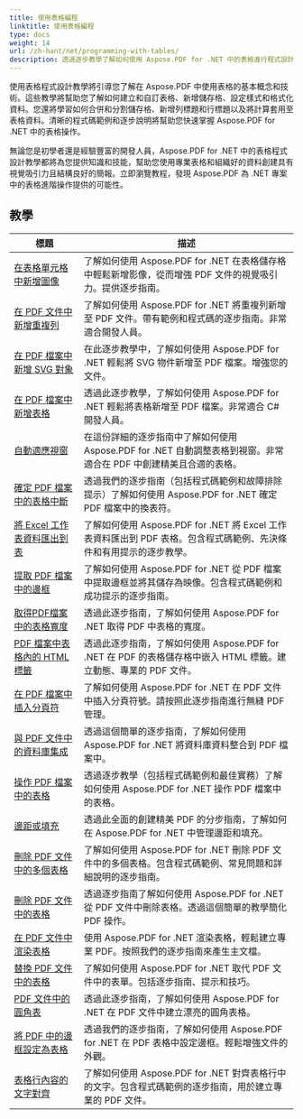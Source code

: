 ```yaml
---
title: 使用表格編程
linktitle: 使用表格編程
type: docs
weight: 14
url: /zh-hant/net/programming-with-tables/
description: 透過逐步教學了解如何使用 Aspose.PDF for .NET 中的表格進行程式設計。
---
```

使用表格程式設計教學將引導您了解在 Aspose.PDF 中使用表格的基本概念和技術。這些教學將幫助您了解如何建立和自訂表格、新增儲存格、設定樣式和格式化資料。您還將學習如何合併和分割儲存格、新增列標題和行標題以及將計算套用至表格資料。清晰的程式碼範例和逐步說明將幫助您快速掌握 Aspose.PDF for .NET 中的表格操作。

無論您是初學者還是經驗豐富的開發人員，Aspose.PDF for .NET 中的表格程式設計教學都將為您提供知識和技能，幫助您使用專業表格和組織好的資料創建具有視覺吸引力且結構良好的簡報。立即瀏覽教程，發現 Aspose.PDF 為 .NET 專案中的表格進階操作提供的可能性。

## 教學
| 標題 | 描述 |
| --- | --- | 
| [在表格單元格中新增圖像](./add-image-in-a-table-cell/) | 了解如何使用 Aspose.PDF for .NET 在表格儲存格中輕鬆新增影像，從而增強 PDF 文件的視覺吸引力。提供逐步指南。 |  
| [在 PDF 文件中新增重複列](./add-repeating-column/) | 了解如何使用 Aspose.PDF for .NET 將重複列新增至 PDF 文件。帶有範例和程式碼的逐步指南。非常適合開發人員。 |  
| [在 PDF 檔案中新增 SVG 對象](./add-svg-object/) | 在此逐步教學中，了解如何使用 Aspose.PDF for .NET 輕鬆將 SVG 物件新增至 PDF 檔案。增強您的文件。 |  
| [在 PDF 檔案中新增表格](./add-table/) | 透過此逐步教學，了解如何使用 Aspose.PDF for .NET 輕鬆將表格新增至 PDF 檔案。非常適合 C# 開發人員。 |  
| [自動適應視窗](./auto-fit-to-window/) | 在這份詳細的逐步指南中了解如何使用 Aspose.PDF for .NET 自動調整表格到視窗。非常適合在 PDF 中創建精美且合適的表格。 |  
| [確定 PDF 檔案中的表格中斷](./determine-table-break/) | 透過我們的逐步指南（包括程式碼範例和故障排除提示）了解如何使用 Aspose.PDF for .NET 確定 PDF 檔案中的換表符。 |  
| [將 Excel 工作表資料匯出到表](./export-excel-worksheet-data-to-table/) | 了解如何使用 Aspose.PDF for .NET 將 Excel 工作表資料匯出到 PDF 表格。包含程式碼範例、先決條件和有用提示的逐步教學。 |  
| [提取 PDF 檔案中的邊框](./extract-border/) | 了解如何使用 Aspose.PDF for .NET 從 PDF 檔案中提取邊框並將其儲存為映像。包含程式碼範例和成功提示的逐步指南。 |  
| [取得PDF檔案中的表格寬度](./get-table-width/) | 透過此逐步指南，了解如何使用 Aspose.PDF for .NET 取得 PDF 中表格的寬度。 |  
| [PDF 檔案中表格內的 HTML 標籤](./html-tags-inside-table/) | 透過此逐步指南，了解如何使用 Aspose.PDF for .NET 在 PDF 的表格儲存格中嵌入 HTML 標籤。建立動態、專業的 PDF 文件。 |  
| [在 PDF 檔案中插入分頁符](./insert-page-break/) | 了解如何使用 Aspose.PDF for .NET 在 PDF 文件中插入分頁符號。請按照此逐步指南進行無縫 PDF 管理。 |  
| [與 PDF 文件中的資料庫集成](./integrate-with-database/) | 透過這個簡單的逐步指南，了解如何使用 Aspose.PDF for .NET 將資料庫資料整合到 PDF 檔案中。 |  
| [操作 PDF 檔案中的表格](./manipulate-table/) | 透過逐步教學（包括程式碼範例和最佳實務）了解如何使用 Aspose.PDF for .NET 操作 PDF 檔案中的表格。 |  
| [邊距或填充](./margins-or-padding/) | 透過此全面的創建精美 PDF 的分步指南，了解如何在 Aspose.PDF for .NET 中管理邊距和填充。 |  
| [刪除 PDF 文件中的多個表格](./remove-multiple-tables/) | 了解如何使用 Aspose.PDF for .NET 刪除 PDF 文件中的多個表格。包含程式碼範例、常見問題和詳細說明的逐步指南。 |  
| [刪除 PDF 文件中的表格](./remove-table/) | 透過逐步指南了解如何使用 Aspose.PDF for .NET 從 PDF 文件中刪除表格。透過這個簡單的教學簡化 PDF 操作。 |  
| [在 PDF 文件中渲染表格](./render-table/) | 使用 Aspose.PDF for .NET 渲染表格，輕鬆建立專業 PDF。按照我們的逐步指南來產生主文檔。 |  
| [替換 PDF 文件中的表格](./replace-table/) | 了解如何使用 Aspose.PDF for .NET 取代 PDF 文件中的表單。包括逐步指南、提示和技巧。 |  
| [PDF 文件中的圓角表](./rounded-corner-table/) | 透過此逐步指南，了解如何使用 Aspose.PDF for .NET 在 PDF 文件中建立漂亮的圓角表格。 |  
| [將 PDF 中的邊框設定為表格](./set-border/) | 透過我們的逐步指南，了解如何使用 Aspose.PDF for .NET 在 PDF 表格中設定邊框。輕鬆增強文件的外觀。 |  
| [表格行內容的文字對齊](./text-alignment-for-table-row-content/) | 了解如何使用 Aspose.PDF for .NET 對齊表格行中的文字。包含程式碼範例的逐步指南，用於建立專業的 PDF 文件。 |  